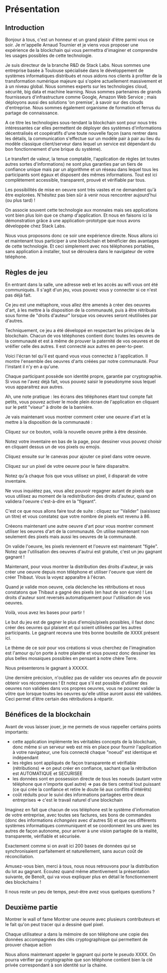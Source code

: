 # Présentation

## Introduction

Bonjour à tous, c'est un honneur et un grand plaisir d'être parmi vous ce soir. Je m'appelle Arnaud Tournier et je viens vous proposer une expérience de la blockchain qui vous permettra d'imaginer et comprendre les usages possibles de cette technologie.

Je suis directeur de la branche R&D de Stack Labs. Nous sommes une entreprise basée à Toulouse spécialisée dans le développement de systèmes informatiques distribués et nous aidons nos clients à profiter de la transformation numérique majeure qui s'opère actuellement massivement et à un niveau global. Nous sommes experts sur les technologies cloud, sécurité, big data et machine learning. Nous sommes partenaires de grands fournisseurs d'infrastructure comme Google, Amazon Web Service ; mais déployons aussi des solutions 'on premise', à savoir sur des clouds d'entreprise. Nous sommes également organisme de formation et ferrus du partage de connaissance.

A ce titre les technologies sous-tendant la blockchain sont pour nous très intéressantes car elles permettent de déployer des systèmes d'informations décentralisés et coopératifs d'une toute nouvelle façon (sans rentrer dans les détails, la communication s'effectue sur un modèle pair à pair au lieu du modèle classique client/serveur dans lequel un service est dépendant du bon fonctionnement d'une brique du système).

Le transfert de valeur, la tenue comptable, l'application de règles (et toutes autres sortes d'informations) ne sont plus garanties par un tiers de confiance unique mais par un algorithme et un réseau dans lequel tous les participants sont égaux et disposent des mêmes informations. Tout est ici complètement accessible, transparent, prouvé et vérifiable par tous.

Les possibilités de mise en oeuvre sont très vastes et ne demandent qu'à être explorées. N'hésitez pas bien sûr à venir nous rencontrer aujourd'hui (ou plus tard) !

On associe souvent cette technologie aux monnaies mais ses applications vont bien plus loin que ce champ d'application. Et nous en faisons ici la démonstration grâce à une application-prototype que nous avons développée chez Stack Labs.

Nous vous proposons donc ce soir une expérience directe. Nous allons ici et maintenant tous participer à une blockchain et bénéficier des avantages de cette technologie. Et ceci simplement avec nos téléphones portables, sans application à installer, tout se déroulera dans le navigateur de votre téléphone.

## Règles de jeu

En entrant dans la salle, une adresse web et les accès au wifi vous ont été communiqués. Il s'agit d'un jeu, vous pouvez vous y connecter si ce n'est pas déjà fait.

Ce jeu est une métaphore, vous allez être amenés à créer des oeuvres d'art, à les mettre à la disposition de la communauté, puis à être rétribués sous forme de "droits d'auteur" lorsque vos oeuvres seront réutilisées par d'autres.

Techniquement, ce jeu a été développé en respectant les principes de la blockchain. Chacun de vos téléphones contient donc toutes les oeuvres de la communauté et est à même de prouver la paternité de vos oeuvres et de vréifier celle des autres. Il est connecté aux autres en peer-to-peer.

Voici l'écran tel qu'il est quand vous vous connectez à l'application. Il montre l'ensemble des oeuvres d'arts créées par notre communauté. Pour l'instant il n'y en a qu'une.

Chaque participant possède son identité propre, garantie par cryptographie. Si vous ne l'avez déjà fait, vous pouvez saisir le pseudonyme sous lequel vous apparaitrez aux autres.

Ah, une note pratique : les écrans des téléphones étant tout compte fait petits, vous pouvez activer le mode plein écran de l'application en cliquant sur le petit "viseur" à droite de la bannière.

Je vais maintenant vous montrer comment créer une oeuvre d'art et la mettre à la disposition de la communauté :

Cliquez sur ce bouton, voilà la nouvelle oeuvre prête à être dessinée.

Notez votre inventaire en bas de la page, pour dessiner vous pouvez choisir en cliquant dessus un de vos pixels ou emojis.

Cliquez ensuite sur le canevas pour ajouter ce pixel dans votre oeuvre.

Cliquez sur un pixel de votre oeuvre pour le faire disparaitre.

Notez qu'à chaque fois que vous utilisez un pixel, il disparait de votre inventaire.

Ne vous inquiétez pas, vous allez pouvoir regagner autant de pixels que vous utilisez au moment de la redistribution des droits d'auteur, quand on validera l'oeuvre c'est-à-dire en la "figeant".

C'est ce que nous allons faire tout de suite : cliquez sur "Valider" (saisissez un titre) et vous constatez que votre nombre de pixels est revenu à 86.

Créeons maintenant une autre oeuvre d'art pour vous montrer comment utiliser les oeuvres d'art de la communauté. On utilise maintenant non seulement des pixels mais aussi les oeuvres de la communauté.

On valide l'oeuvre, les pixels reviennent et l'oeuvre est maintenant "figée". Notez que l'utilisation des oeuvres d'autrui est gratuite, c'est un jeu gagnant gagnant !

Maintenant, pour vous montrer la distribution des droits d'auteur, je vais créer une oeuvre depuis mon téléphone et utiliser l'oeuvre que vient de créer Thibaut. Vous la voyez apparaître à l'écran.

Quand je valide mon oeuvre, cela déclenche les rétributions et nous constatons que Thibaut a gagné des pixels (en haut de son écran) ! Les droits d'auteur sont reversés automatiquement pour l'utilisation de vos oeuvres.

Voilà, vous avez les bases pour partir !

Le but du jeu est de gagner le plus d'emojis/pixels possibles, il faut donc créer des oeuvres qui plaisent et qui soient utilisées par les autres participants.
Le gagnant recevra une très bonne bouteille de XXXX présent ici.

Le thème de ce soir pour vos créations si vous cherchez de l'imagination est l'amour qu'on porte à notre planète et vous pouvez donc dessiner les plus belles mosaiques possibles
en pensant à notre chère Terre.

Nous présenterons le gagnant à XXXXX.

Une dernière précision, n'oubliez pas de valider vos oeuvres afin de pouvoir obtenir vos récompenses ! Et notez que s'il est possible d'utiliser des oeuvres
non validées dans vos propres oeuvres, vous ne pourrez valider la vôtre que lorsque toutes les oeuvres qu'elle utilise auront aussi été validées. Ceci permet d'être 
certain des rétributions à répartir.

## Bénéfices de la blockchain

Avant de vous laisser jouer, je me permets de vous rappeller certains points importants:

- cette application implémente les véritables concepts de la blockchain, donc même si un serveur web est mis en place pour fournir l'application à votre navigateur, une fois connecté chaque "noeud" est identique et indépendant
- les règles sont appliqués de façon transparente et vérifiable (rétributions) => on peut créer en confiance, sachant que la rétribution est AUTOMATIQUE et SECURISEE
- les données sont en possession directe de tous les noeuds (autant votre téléphone que n'importe quel autre) => pas de tiers central tout puissant (ce qui crée la confiance et retire le doute lié aux conflits d'intérêts)
- coût réduits pour le suivi des informations partagées entre deux entreprises => c'est le travail naturel d'une blockchain

Imaginez en fait que chacun de vos téléphone est le système d'information de votre entreprise, avec toutes ses factures, ses bons de commandes (donc des informations *échangées* avec d'autres SI) et que ces différents systèmes informatiques communiquent et se coordonnent les uns avec les autres de façon autonome, pour arriver à une vision partagée de la réalité, transparente, vérifiable et sécurisée.

Exactement comme si on avait ici 200 bases de données qui se synchronisaient parfaitement et naturellement, sans aucun coût de réconciliation.

Amusez-vous bien, merci à tous, nous nous retrouvons pour la distribution du lot au gagnant. Ecoutez quand même attentivement la présentation suivante, de Benoît, qui va vous expliquer plus en détail le fonctionnement des blockchains !

Il nous reste un peu de temps, peut-être avez vous quelques questions ?


## Deuxième partie

Montrer le wall of fame
Montrer une oeuvre avec plusieurs contributeurs et le fait qu'on peut tracer qui a dessiné quel pixel.

Chaque utilisateur a dans la mémoire de son téléphone une copie des données accompagnées des clés cryptographique qui permettent de prouver chaque action

Nous allons maintenant appeler le gagnant qui porte le pseudo XXXX. On pourra vérifier par cryptographie que son téléphone contient bien la clé privée correspondant à son identité sur la chaine.
